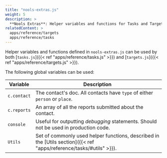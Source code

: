 ```yaml
---
title: "nools-extras.js"
weight: 5
description: >
  **Nools Extras**: Helper variables and functions for Tasks and Targets
relatedContent: >
  apps/reference/targets
  apps/reference/tasks
---
```


Helper variables and functions defined in `nools-extras.js` can be used by both [`tasks.js`]({{< ref "apps/reference/tasks.js" >}}) and [`targets.js`]({{< ref "apps/reference/targets.js" >}}).

The following global variables can be used:

| Variable | Description |
|---|---|
| `c.contact` | The contact's doc. All contacts have `type` of either `person` or `place`.
| `c.reports` | An array of all the reports submitted about the contact.
| `console` | Useful for outputting _debugging_ statements. Should not be used in production code. |
| `Utils` | Set of commonly used helper functions, described in the [Utils section]({{< ref "apps/reference/tasks/#utils" >}}). |
